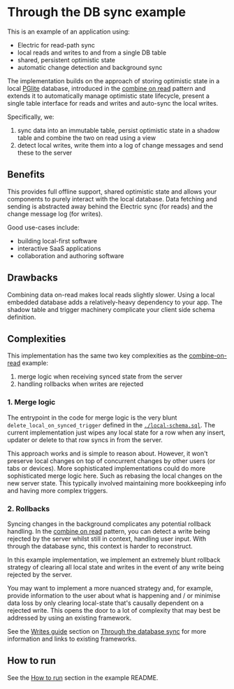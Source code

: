 
# Through the DB sync example

This is an example of an application using:

- Electric for read-path sync
- local reads and writes to and from a single DB table
- shared, persistent optimistic state
- automatic change detection and background sync

The implementation builds on the approach of storing optimistic state in a local [PGlite](https://electric-sql.com/product/pglite) database, introduced in the [combine on read](../../3-combine-on-read) pattern and extends it to automatically manage optimistic state lifecycle, present a single table interface for reads and writes and auto-sync the local writes.

Specifically, we:

1. sync data into an immutable table, persist optimistic state in a shadow table and combine the two on read using a view
4. detect local writes, write them into a log of change messages and send these to the server

## Benefits

This provides full offline support, shared optimistic state and allows your components to purely interact with the local database. Data fetching and sending is abstracted away behind the Electric sync (for reads) and the change message log (for writes).

Good use-cases include:

- building local-first software
- interactive SaaS applications
- collaboration and authoring software

## Drawbacks

Combining data on-read makes local reads slightly slower. Using a local embedded database adds a relatively-heavy dependency to your app. The shadow table and trigger machinery complicate your client side schema definition.

## Complexities

This implementation has the same two key complexities as the [combine-on-read](../3-combine-on-read) example:

1. merge logic when receiving synced state from the server
2. handling rollbacks when writes are rejected

### 1. Merge logic

The entrypoint in the code for merge logic is the very blunt `delete_local_on_synced_trigger` defined in the [`./local-schema.sql`](./local-schema.sql). The current implementation just wipes any local state for a row when any insert, updater or delete to that row syncs in from the server.

This approach works and is simple to reason about. However, it won't preserve local changes on top of concurrent changes by other users (or tabs or devices). More sophisticated implementations could do more sophisticated merge logic here. Such as rebasing the local changes on the new server state. This typically involved maintaining more bookkeeping info and having more complex triggers.

### 2. Rollbacks

Syncing changes in the background complicates any potential rollback handling. In the [combine on read](../../3-combine-on-read) pattern, you can detect a write being rejected by the server whilst still in context, handling user input. With through the database sync, this context is harder to reconstruct.

In this example implementation, we implement an extremely blunt rollback strategy of clearing all local state and writes in the event of any write being rejected by the server.

You may want to implement a more nuanced strategy and, for example, provide information to the user about what is happening and / or minimise data loss by only clearing local-state that's causally dependent on a rejected write. This opens the door to a lot of complexity that may best be addressed by using an existing framework.

See the [Writes guide](https://electric-sql.com/docs/guides/writes) section on [Through the database sync](https://electric-sql.com/docs/guides/writes#through-the-database-sync) for more information and links to existing frameworks.

## How to run

See the [How to run](../../README.md#how-to-run) section in the example README.
